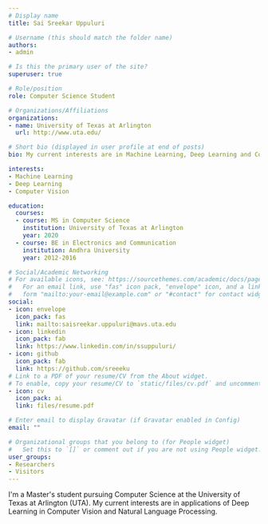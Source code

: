 ```yaml
---
# Display name
title: Sai Sreekar Uppuluri

# Username (this should match the folder name)
authors:
- admin

# Is this the primary user of the site?
superuser: true

# Role/position
role: Computer Science Student

# Organizations/Affiliations
organizations:
- name: University of Texas at Arlington
  url: http://www.uta.edu/

# Short bio (displayed in user profile at end of posts)
bio: My current interests are in Machine Learning, Deep Learning and Computer Vision.

interests:
- Machine Learning
- Deep Learning
- Computer Vision

education:
  courses:
  - course: MS in Computer Science
    institution: University of Texas at Arlington
    year: 2020
  - course: BE in Electronics and Communication
    institution: Andhra University
    year: 2012-2016

# Social/Academic Networking
# For available icons, see: https://sourcethemes.com/academic/docs/page-builder/#icons
#   For an email link, use "fas" icon pack, "envelope" icon, and a link in the
#   form "mailto:your-email@example.com" or "#contact" for contact widget.
social:
- icon: envelope
  icon_pack: fas
  link: mailto:saisreekar.uppuluri@mavs.uta.edu
- icon: linkedin
  icon_pack: fab
  link: https://www.linkedin.com/in/ssuppuluri/
- icon: github
  icon_pack: fab
  link: https://github.com/sreeeku
# Link to a PDF of your resume/CV from the About widget.
# To enable, copy your resume/CV to `static/files/cv.pdf` and uncomment the lines below.
- icon: cv
  icon_pack: ai
  link: files/resume.pdf

# Enter email to display Gravatar (if Gravatar enabled in Config)
email: ""

# Organizational groups that you belong to (for People widget)
#   Set this to `[]` or comment out if you are not using People widget.
user_groups:
- Researchers
- Visitors
---
```


I'm a Master's student pursuing Computer Science at the University of Texas at Arlington (UTA). My current interests are in applications of Deep Learning in Computer Vision and Natural Language Processing. 
